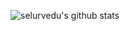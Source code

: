 ![selurvedu's github stats](https://github-readme-stats.vercel.app/api?username=selurvedu&include_all_commits=true&theme=midnight-purple)
